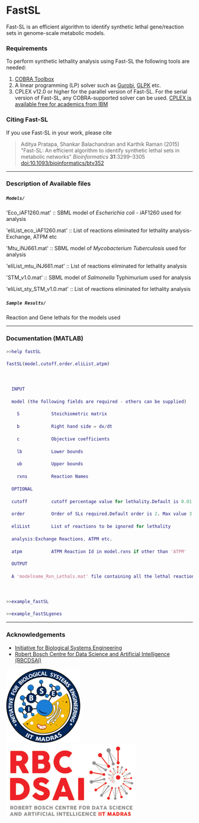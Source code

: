 # FastSL
Fast-SL is an efficient algorithm to identify synthetic lethal gene/reaction sets in  genome-scale metabolic models.

### Requirements
To perform synthetic lethality analysis using Fast-SL the following tools are needed:

1. [COBRA Toolbox](http://opencobra.github.io/cobratoolbox/)
2. A linear programming (LP) solver such as [Gurobi](http://www.gurobi.com/), [GLPK](https://www.gnu.org/software/glpk/) etc.
3. CPLEX v12.0 or higher for the parallel version of Fast-SL. For the serial version of Fast-SL, any COBRA-supported solver can be used. [CPLEX is available free for academics from IBM](https://ibm.onthehub.com/WebStore/ProductSearchOfferingList.aspx?srch=cplex)

### Citing Fast-SL
If you use Fast-SL in your work, please cite
>Aditya Pratapa, Shankar Balachandran and Karthik Raman (2015) "Fast-SL: An efficient algorithm to identify synthetic lethal sets in metabolic networks" _Bioinformatics_ **31**:3299–3305 [doi:10.1093/bioinformatics/btv352](https://academic.oup.com/bioinformatics/article/31/20/3299/195638/Fast-SL-an-efficient-algorithm-to-identify)

__________________________________________________________________________

### Description of Available files

##### `Models/`
'Eco_iAF1260.mat' :: SBML model of *Escherichia coli* - *i*AF1260 used for analysis 

'eliList_eco_iAF1260.mat' :: List of reactions eliminated for lethality analysis- Exchange, ATPM etc

'Mtu_iNJ661.mat' :: SBML model of *Mycobacterium Tuberculosis* used for analysis 

'eliList_mtu_iNJ661.mat' :: List of reactions eliminated for lethality analysis

'STM_v1.0.mat' :: SBML model of *Salmonella* Typhimurium used for analysis 

'eliList_sty_STM_v1.0.mat' :: List of reactions eliminated for lethality analysis

##### `Sample Results/`
Reaction and Gene lethals for the models used

___________________________________________________________________________
### Documentation (MATLAB)

```Matlab
>>help fastSL

fastSL(model,cutoff,order,eliList,atpm) 

  

  INPUT

  model (the following fields are required - others can be supplied)       

    S            Stoichiometric matrix

    b            Right hand side = dx/dt

    c            Objective coefficients

    lb           Lower bounds

    ub           Upper bounds

    rxns         Reaction Names

  OPTIONAL

  cutoff         cutoff percentage value for lethality.Default is 0.01.

  order          Order of SLs required.Default order is 2. Max value 3.

  eliList        List of reactions to be ignored for lethality

  analysis:Exchange Reactions, ATPM etc.

  atpm           ATPM Reaction Id in model.rxns if other than 'ATPM'

  OUTPUT

  A 'modelname_Rxn_Lethals.mat' file containing all the lethal reaction sets of the order specified



>>example_fastSL

>>example_fastSLgenes
```
___________________________________________________________________________
### Acknowledgements
* [Initiative for Biological Systems Engineering](https://ibse.iitm.ac.in/)
* [Robert Bosch Centre for Data Science and Artificial Intelligence (RBCDSAI)](https://rbcdsai.iitm.ac.in/)

<img title="IBSE logo" src="https://github.com/RBC-DSAI-IITM/rbc-dsai-iitm.github.io/blob/master/images/IBSE_logo.png" height="200" width="200"><img title="RBC-DSAI logo" src="https://github.com/RBC-DSAI-IITM/rbc-dsai-iitm.github.io/blob/master/images/logo.jpg" height="200" width="351">
